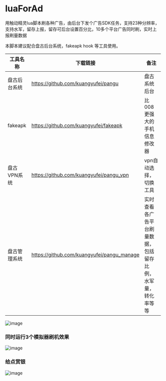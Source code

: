 # luaForAd

用触动精灵lua脚本刷各种广告，由后台下发个广告SDK任务，支持23种分辨率，支持水军，留存上报，留存可后台设置百分比，10多个平台广告同时刷，实时上报刷量数据



本脚本建议配合盘古后台系统，fakeapk hook 等工具使用。

|工具名称| 下载链接|备注|
|----|-----|---|
|盘古后台系统|https://github.com/kuangyufei/pangu|盘古系统后台|
|fakeapk|https://github.com/kuangyufei/fakeapk|比 008更强大的手机信息修改器|
|盘古VPN系统|https://github.com/kuangyufei/pangu_vpn|vpn自动选择，切换工具|
|盘古管理系统|https://github.com/kuangyufei/pangu_manage|实时查看各广告平台刷量数据，包括留存比例，水军量，转化率等等|


![image](https://github.com/kuangyufei/luaForAd/raw/master/doc/main_lua.png)

### 同时运行3个模拟器刷机效果

![image](https://github.com/kuangyufei/luaForAd/raw/master/doc/ing.gif)



### 给点赏银

![image](https://github.com/kuangyufei/luaForAd/raw/master/doc/ds_gaitubao_com_305x305.jpg)



